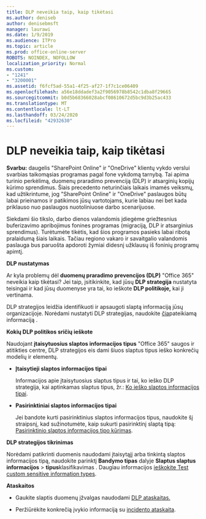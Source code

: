 ```yaml
---
title: DLP neveikia taip, kaip tikėtasi
ms.author: deniseb
author: denisebmsft
manager: laurawi
ms.date: 1/9/2019
ms.audience: ITPro
ms.topic: article
ms.prod: office-online-server
ROBOTS: NOINDEX, NOFOLLOW
localization_priority: Normal
ms.custom:
- "1241"
- "3200001"
ms.assetid: f6fcf5ad-55a1-4f25-af27-1f7c1ce06409
ms.openlocfilehash: a56e18ddadef3a2f9056978b8542c1dba8f29665
ms.sourcegitcommit: b0d5b68366028abcf08610672d5bc9d3b25ac433
ms.translationtype: MT
ms.contentlocale: lt-LT
ms.lasthandoff: 03/24/2020
ms.locfileid: "42932630"
---
```

# <a name="dlp-not-working-as-expected"></a>DLP neveikia taip, kaip tikėtasi

**Svarbu:** daugelis "SharePoint Online" ir "OneDrive" klientų vykdo verslui svarbias taikomąsias programas pagal fone vykdomą tarnybą. Tai apima turinio perkėlimą, duomenų praradimo prevenciją (DLP) ir atsarginių kopijų kūrimo sprendimus. Šiais precedento neturinčiais laikais imamės veiksmų, kad užtikrintume, jog "SharePoint Online" ir "OneDrive" paslaugos būtų labai prieinamos ir patikimos jūsų vartotojams, kurie labiau nei bet kada priklauso nuo paslaugos nuotoliniuose darbo scenarijuose.

Siekdami šio tikslo, darbo dienos valandomis įdiegėme griežtesnius buferizavimo apribojimus fonines programas (migraciją, DLP ir atsarginius sprendimus). Turėtumėte tikėtis, kad šios programos pasieks labai ribotą pralaidumą šiais laikais. Tačiau regiono vakaro ir savaitgalio valandomis paslauga bus paruošta apdoroti žymiai didesnį užklausų iš foninių programų apimtį.

 **DLP nustatymas**

Ar kyla problemų dėl **duomenų praradimo prevencijos (DLP)** "Office 365" neveikia kaip tikėtasi? Jei taip, įsitikinkite, kad jūsų **DLP strategija** nustatyta teisingai ir kad jūsų duomenyse yra tai, ko ieškote **DLP politikoje,** kai ji vertinama.
  
DLP strategijos leidžia identifikuoti ir apsaugoti slaptą informaciją jūsų organizacijoje. Norėdami nustatyti DLP strategijas, naudokite [čia](https://docs.microsoft.com/office365/securitycompliance/prevent-data-loss#set-up-dlp)pateikiamą informaciją .
  
 **Kokių DLP politikos sričių ieškote**
  
Naudojant **įtaisytuosius slaptos informacijos tipus** "Office 365" saugos ir atitikties centre, DLP strategijos eis dami šiuos slaptus tipus ieško konkrečių modelių ir elementų.
  
- **Įtaisytieji slaptos informacijos tipai**

    Informacijos apie įtaisytuosius slaptus tipus ir tai, ko ieško DLP strategija, kai aptinkamas slaptus tipus, žr.: [Ko ieško slaptos informacijos tipai](https://docs.microsoft.com/office365/securitycompliance/what-the-sensitive-information-types-look-for).

- **Pasirinktiniai slaptos informacijos tipai**

    Jei bandote kurti pasirinktinius slaptos informacijos tipus, naudokite šį straipsnį, kad sužinotumėte, kaip sukurti pasirinktinį slaptą tipą: [Pasirinktinio slaptos informacijos tipo kūrimas](https://docs.microsoft.com/office365/securitycompliance/create-a-custom-sensitive-information-type).

**DLP strategijos tikrinimas**

Norėdami patikrinti duomenis naudodami įtaisytąjį arba tinkintą slaptos informacijos tipą, naudokite parinktį **Bandymo tipas** dalyje **Slaptus slaptus informacijos** > **tipus**klasifikavimas . Daugiau informacijos [ieškokite Test custom sensitive information types](https://docs.microsoft.com/office365/securitycompliance/create-a-custom-sensitive-information-type#test-custom-sensitive-information-types-in-the-security--compliance-center).

 **Ataskaitos**
  
- Gaukite slaptis duomenų įžvalgas naudodami [DLP ataskaitas.](https://docs.microsoft.com/office365/securitycompliance/data-loss-prevention-policies#dlp-reports)

- Peržiūrėkite konkrečią įvykio informaciją su [incidento ataskaita](https://docs.microsoft.com/office365/securitycompliance/data-loss-prevention-policies#incident-reports).
